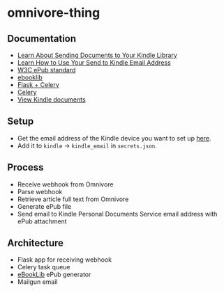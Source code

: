 # omnivore-thing

## Documentation

- [Learn About Sending Documents to Your Kindle Library](https://www.amazon.com/gp/help/customer/display.html?nodeId=G5WYD9SAF7PGXRNA)
- [Learn How to Use Your Send to Kindle Email Address](https://www.amazon.com/gp/help/customer/display.html?nodeId=G7NECT4B4ZWHQ8WV)
- [W3C ePub standard](https://www.w3.org/publishing/epub3/)
- [ebooklib](https://docs.sourcefabric.org/projects/ebooklib/en/latest/)
- [Flask + Celery](https://flask.palletsprojects.com/en/2.3.x/patterns/celery/)
- [Celery](https://docs.celeryq.dev/en/stable/getting-started/introduction.html)
- [View Kindle documents](https://www.amazon.com/hz/mycd/digital-console/contentlist/pdocs/dateDsc/)

## Setup

- Get the email address of the Kindle device you want to set up [here](https://www.amazon.com/hz/mycd/digital-console/alldevices).
- Add it to `kindle` -> `kindle_email` in `secrets.json`.

## Process

- Receive webhook from Omnivore
- Parse webhook
- Retrieve article full text from Omnivore
- Generate ePub file
- Send email to Kindle Personal Documents Service email address with ePub attachment

## Architecture

- Flask app for receiving webhook
- Celery task queue
- [eBookLib](https://pypi.org/project/EbookLib/) ePub generator
- Mailgun email
